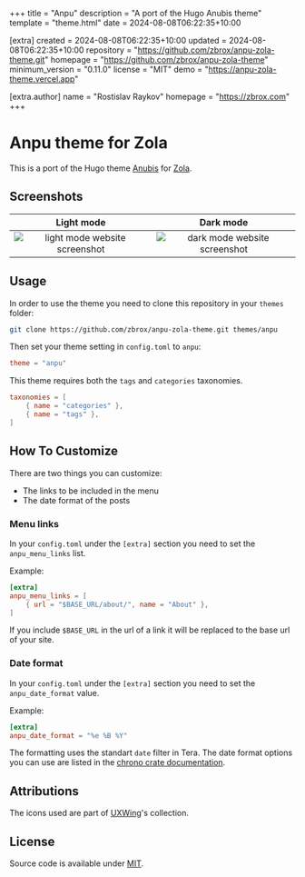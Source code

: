 
+++
title = "Anpu"
description = "A port of the Hugo Anubis theme"
template = "theme.html"
date = 2024-08-08T06:22:35+10:00

[extra]
created = 2024-08-08T06:22:35+10:00
updated = 2024-08-08T06:22:35+10:00
repository = "https://github.com/zbrox/anpu-zola-theme.git"
homepage = "https://github.com/zbrox/anpu-zola-theme"
minimum_version = "0.11.0"
license = "MIT"
demo = "https://anpu-zola-theme.vercel.app"

[extra.author]
name = "Rostislav Raykov"
homepage = "https://zbrox.com"
+++        

# Anpu theme for Zola

This is a port of the Hugo theme [Anubis](https://github.com/Mitrichius/hugo-theme-anubis/tree/master/layouts) for [Zola](https://getzola.org).

## Screenshots

| Light mode | Dark mode |
| :------: | :-----------: |
| ![light mode website screenshot](screenshot-light.png) | ![dark mode website screenshot](screenshot-dark.png) |

## Usage

In order to use the theme you need to clone this repository in your `themes` folder:

```bash
git clone https://github.com/zbrox/anpu-zola-theme.git themes/anpu
```

Then set your theme setting in `config.toml` to `anpu`:

```toml
theme = "anpu"
```

This theme requires both the `tags` and `categories` taxonomies.

```toml
taxonomies = [
    { name = "categories" },
    { name = "tags" },
]
```

## How To Customize

There are two things you can customize:

- The links to be included in the menu
- The date format of the posts

### Menu links

In your `config.toml` under the `[extra]` section you need to set the `anpu_menu_links` list.

Example:

```toml
[extra]
anpu_menu_links = [
    { url = "$BASE_URL/about/", name = "About" },
]
```

If you include `$BASE_URL` in the url of a link it will be replaced to the base url of your site.

### Date format

In your `config.toml` under the `[extra]` section you need to set the `anpu_date_format` value.

Example:

```toml
[extra]
anpu_date_format = "%e %B %Y"
```

The formatting uses the standart `date` filter in Tera. The date format options you can use are listed in the [chrono crate documentation](https://tera.netlify.app/docs/#date).

## Attributions

The icons used are part of [UXWing](https://uxwing.com/license/)'s collection.

## License

Source code is available under [MIT](LICENSE).

        
